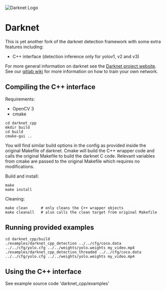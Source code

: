 ![Darknet Logo](http://pjreddie.com/media/files/darknet-black-small.png)

# Darknet

This is yet another fork of the darknet detection framework with some extra features including:

* C++ interface (detection inference only for yolov1, v2 and v3)

For more general information on darknet see the [Darknet project website](http://pjreddie.com/darknet).
See our [gitlab wiki](https://gitlab.com/EAVISE/darknet/wikis/home) for more information on how to train your own network.

## Compiling the C++ interface

Requirements:
* OpenCV 3
* cmake

```
cd darknet_cpp
mkdir build
cd build
cmake-gui ..
```

You will find similar build options in the config as provided inside the original Makefile of darknet.
Cmake will build the C++ wrapper code and calls the original Makefile to build the darknet C code.
Relevant variables from cmake are passed to the original Makefile which requires no modifications.

Build and install:

```
make
make install
```

Cleaning:

```
make clean      # only cleans the C++ wrapper objects
make cleanall   # also calls the clean target from original Makefile
```

## Running provided examples

```
cd darknet_cpp/build
./examples/darknet_cpp_detection ../../cfg/coco.data ../../cfg/yolo.cfg ../../weights/yolo.weights my_video.mp4
./examples/darknet_cpp_detection_threaded ../../cfg/coco.data ../../cfg/yolo.cfg ../../weights/yolo.weights my_video.mp4
```

## Using the C++ interface

See example source code 'darknet_cpp/examples'

